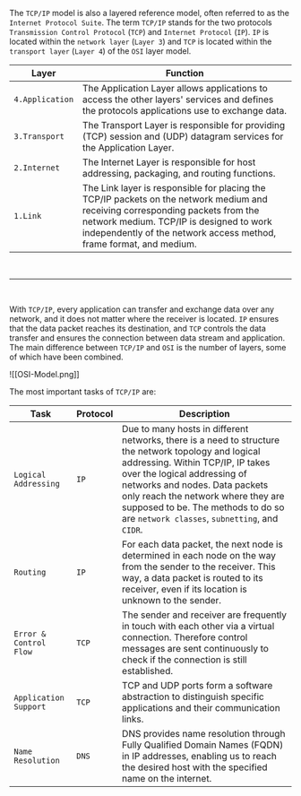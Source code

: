 The `TCP/IP` model is also a layered reference model, often referred to as the `Internet Protocol Suite`. The term `TCP/IP` stands for the two protocols `Transmission Control Protocol` (`TCP`) and `Internet Protocol` (`IP`). `IP` is located within the `network layer` (`Layer 3`) and `TCP` is located within the `transport layer` (`Layer 4`) of the `OSI` layer model.

|**Layer**|**Function**|
|---|---|
|`4.Application`|The Application Layer allows applications to access the other layers' services and defines the protocols applications use to exchange data.|
|`3.Transport`|The Transport Layer is responsible for providing (TCP) session and (UDP) datagram services for the Application Layer.|
|`2.Internet`|The Internet Layer is responsible for host addressing, packaging, and routing functions.|
|`1.Link`|The Link layer is responsible for placing the TCP/IP packets on the network medium and receiving corresponding packets from the network medium. TCP/IP is designed to work independently of the network access method, frame format, and medium.|

<br>

---

<br>

With `TCP/IP`, every application can transfer and exchange data over any network, and it does not matter where the receiver is located. `IP` ensures that the data packet reaches its destination, and `TCP` controls the data transfer and ensures the connection between data stream and application. The main difference between `TCP/IP` and `OSI` is the number of layers, some of which have been combined.

![[OSI-Model.png]]

The most important tasks of `TCP/IP` are:

|**Task**|**Protocol**|**Description**|
|---|---|---|
|`Logical Addressing`|`IP`|Due to many hosts in different networks, there is a need to structure the network topology and logical addressing. Within TCP/IP, IP takes over the logical addressing of networks and nodes. Data packets only reach the network where they are supposed to be. The methods to do so are `network classes`, `subnetting`, and `CIDR`.|
|`Routing`|`IP`|For each data packet, the next node is determined in each node on the way from the sender to the receiver. This way, a data packet is routed to its receiver, even if its location is unknown to the sender.|
|`Error & Control Flow`|`TCP`|The sender and receiver are frequently in touch with each other via a virtual connection. Therefore control messages are sent continuously to check if the connection is still established.|
|`Application Support`|`TCP`|TCP and UDP ports form a software abstraction to distinguish specific applications and their communication links.|
|`Name Resolution`|`DNS`|DNS provides name resolution through Fully Qualified Domain Names (FQDN) in IP addresses, enabling us to reach the desired host with the specified name on the internet.|